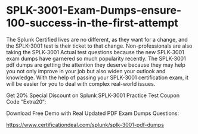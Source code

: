 # SPLK-3001-Exam-Dumps-ensure-100-success-in-the-first-attempt
The Splunk Certified lives are no different, as they want for a change, and the SPLK-3001 test is their ticket to that change. Non-professionals are also taking the SPLK-3001 Actual test questions because the new SPLK-3001 exam dumps have garnered so much popularity recently. The SPLK-3001 pdf dumps are getting the attention they deserve because they may help you not only improve in your job but also widen your outlook and knowledge. With the help of passing your SPLK-3001 certification exam, it will be easier for you to deal with complex real-world issues.

Get 20% Special Discount on Splunk SPLK-3001 Practice Test Coupon Code “Extra20“:

Download Free Demo with Real Updated PDF Exam Dumps Questions:

 https://www.certificationdeal.com/splunk/splk-3001-pdf-dumps
